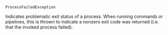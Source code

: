 ```
ProcessFailedException
```

Indicates problematic exit status of a process. When running commands or pipelines, this is thrown to indicate a nonzero exit code was returned (i.e. that the invoked process failed).
